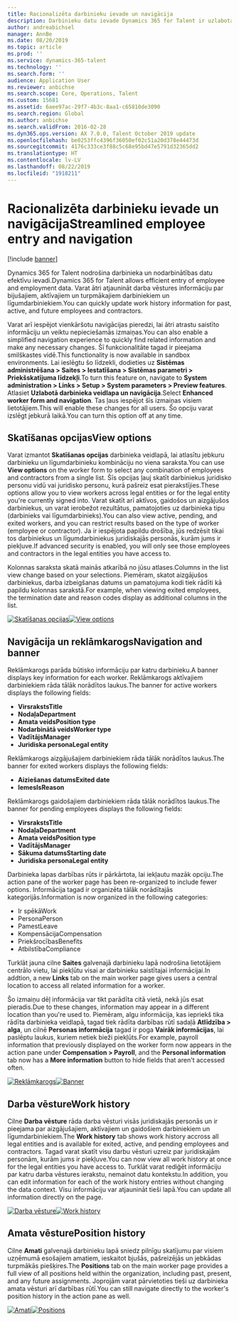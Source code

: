```yaml
---
title: Racionalizēta darbinieku ievade un navigācija
description: Darbinieku datu ievade Dynamics 365 for Talent ir uzlabota, lai ļautu ātri ievadīt visus darbiniekus — bijušos, aktīvos vai turpmākos. Vienkāršotais/konsolidētais navigācijas modelis ir atjaunināts, lai ātri atrastu saistīto informāciju un skatītu un veiktu nepieciešamos atjauninājumus.
author: andreabichsel
manager: AnnBe
ms.date: 08/20/2019
ms.topic: article
ms.prod: ''
ms.service: dynamics-365-talent
ms.technology: ''
ms.search.form: ''
audience: Application User
ms.reviewer: anbichse
ms.search.scope: Core, Operations, Talent
ms.custom: 15681
ms.assetid: 6aee97ac-29f7-4b3c-8aa1-c65810de3090
ms.search.region: Global
ms.author: anbichse
ms.search.validFrom: 2016-02-28
ms.dyn365.ops.version: AX 7.0.0, Talent October 2019 update
ms.openlocfilehash: be0253ffc4396f36050ef02c51a20d378e44473d
ms.sourcegitcommit: 4176c333ce3f88c5c68e95bd47e5791d32365dd2
ms.translationtype: HT
ms.contentlocale: lv-LV
ms.lasthandoff: 08/22/2019
ms.locfileid: "1918211"
---
```

# <a name="streamlined-employee-entry-and-navigation"></a><span data-ttu-id="0673c-104">Racionalizēta darbinieku ievade un navigācija</span><span class="sxs-lookup"><span data-stu-id="0673c-104">Streamlined employee entry and navigation</span></span>

[!include [banner](includes/banner.md)]

<span data-ttu-id="0673c-105">Dynamics 365 for Talent nodrošina darbinieka un nodarbinātības datu efektīvu ievadi.</span><span class="sxs-lookup"><span data-stu-id="0673c-105">Dynamics 365 for Talent allows efficient entry of employee and employment data.</span></span> <span data-ttu-id="0673c-106">Varat ātri atjaunināt darba vēstures informāciju par bijušajiem, aktīvajiem un turpmākajiem darbiniekiem un līgumdarbiniekiem.</span><span class="sxs-lookup"><span data-stu-id="0673c-106">You can quickly update work history information for past, active, and future employees and contractors.</span></span>

<span data-ttu-id="0673c-107">Varat arī iespējot vienkāršotu navigācijas pieredzi, lai ātri atrastu saistīto informāciju un veiktu nepieciešamās izmaiņas.</span><span class="sxs-lookup"><span data-stu-id="0673c-107">You can also enable a simplified navigation experience to quickly find related information and make any necessary changes.</span></span> <span data-ttu-id="0673c-108">Šī funkcionalitāte tagad ir pieejama smilškastes vidē.</span><span class="sxs-lookup"><span data-stu-id="0673c-108">This functionality is now available in sandbox environments.</span></span> <span data-ttu-id="0673c-109">Lai ieslēgtu šo līdzekli, dodieties uz **Sistēmas administrēšana > Saites > Iestatīšana > Sistēmas parametri > Priekšskatījuma līdzekļi**.</span><span class="sxs-lookup"><span data-stu-id="0673c-109">To turn this feature on, navigate to **System administration > Links > Setup > System parameters > Preview features**.</span></span> <span data-ttu-id="0673c-110">Atlasiet **Uzlabotā darbinieka veidlapa un navigācija**.</span><span class="sxs-lookup"><span data-stu-id="0673c-110">Select **Enhanced worker form and navigation**.</span></span> <span data-ttu-id="0673c-111">Tas ļaus iespējot šīs izmaiņas visiem lietotājiem.</span><span class="sxs-lookup"><span data-stu-id="0673c-111">This will enable these changes for all users.</span></span> <span data-ttu-id="0673c-112">Šo opciju varat izslēgt jebkurā laikā.</span><span class="sxs-lookup"><span data-stu-id="0673c-112">You can turn this option off at any time.</span></span>

## <a name="view-options"></a><span data-ttu-id="0673c-113">Skatīšanas opcijas</span><span class="sxs-lookup"><span data-stu-id="0673c-113">View options</span></span>

<span data-ttu-id="0673c-114">Varat izmantot **Skatīšanas opcijas** darbinieka veidlapā, lai atlasītu jebkuru darbinieku un līgumdarbinieku kombināciju no viena saraksta.</span><span class="sxs-lookup"><span data-stu-id="0673c-114">You can use **View options** on the worker form to select any combination of employees and contractors from a single list.</span></span> <span data-ttu-id="0673c-115">Šīs opcijas ļauj skatīt darbiniekus juridisko personu vidū vai juridisko personu, kurā pašreiz esat pierakstījies.</span><span class="sxs-lookup"><span data-stu-id="0673c-115">These options allow you to view workers across legal entities or for the legal entity you're currently signed into.</span></span> <span data-ttu-id="0673c-116">Varat skatīt arī aktīvos, gaidošos un aizgājušos darbiniekus, un varat ierobežot rezultātus, pamatojoties uz darbinieka tipu (darbinieks vai līgumdarbinieks).</span><span class="sxs-lookup"><span data-stu-id="0673c-116">You can also view active, pending, and exited workers, and you can restrict results based on the type of worker (employee or contractor).</span></span> <span data-ttu-id="0673c-117">Ja ir iespējota papildu drošība, jūs redzēsit tikai tos darbiniekus un līgumdarbiniekus juridiskajās personās, kurām jums ir piekļuve.</span><span class="sxs-lookup"><span data-stu-id="0673c-117">If advanced security is enabled, you will only see those employees and contractors in the legal entities you have access to.</span></span>

<span data-ttu-id="0673c-118">Kolonnas saraksta skatā mainās atkarībā no jūsu atlases.</span><span class="sxs-lookup"><span data-stu-id="0673c-118">Columns in the list view change based on your selections.</span></span> <span data-ttu-id="0673c-119">Piemēram, skatot aizgājušos darbiniekus, darba izbeigšanas datums un pamatojuma kodi tiek rādīti kā papildu kolonnas sarakstā.</span><span class="sxs-lookup"><span data-stu-id="0673c-119">For example, when viewing exited employees, the termination date and reason codes display as additional columns in the list.</span></span> 

<span data-ttu-id="0673c-120">[![Skatīšanas opcijas](./media/Worker-view-option.png)](./media/worker-view-option.png)</span><span class="sxs-lookup"><span data-stu-id="0673c-120">[![View options](./media/Worker-view-option.png)](./media/worker-view-option.png)</span></span>

## <a name="navigation-and-banner"></a><span data-ttu-id="0673c-121">Navigācija un reklāmkarogs</span><span class="sxs-lookup"><span data-stu-id="0673c-121">Navigation and banner</span></span>

<span data-ttu-id="0673c-122">Reklāmkarogs parāda būtisko informāciju par katru darbinieku.</span><span class="sxs-lookup"><span data-stu-id="0673c-122">A banner displays key information for each worker.</span></span> <span data-ttu-id="0673c-123">Reklāmkarogs aktīvajiem darbiniekiem rāda tālāk norādītos laukus.</span><span class="sxs-lookup"><span data-stu-id="0673c-123">The banner for active workers displays the following fields:</span></span>

- <span data-ttu-id="0673c-124">**Virsraksts**</span><span class="sxs-lookup"><span data-stu-id="0673c-124">**Title**</span></span>
- <span data-ttu-id="0673c-125">**Nodaļa**</span><span class="sxs-lookup"><span data-stu-id="0673c-125">**Department**</span></span>
- <span data-ttu-id="0673c-126">**Amata veids**</span><span class="sxs-lookup"><span data-stu-id="0673c-126">**Position type**</span></span>
- <span data-ttu-id="0673c-127">**Nodarbinātā veids**</span><span class="sxs-lookup"><span data-stu-id="0673c-127">**Worker type**</span></span>
- <span data-ttu-id="0673c-128">**Vadītājs**</span><span class="sxs-lookup"><span data-stu-id="0673c-128">**Manager**</span></span>
- <span data-ttu-id="0673c-129">**Juridiska persona**</span><span class="sxs-lookup"><span data-stu-id="0673c-129">**Legal entity**</span></span>

<span data-ttu-id="0673c-130">Reklāmkarogs aizgājušajiem darbiniekiem rāda tālāk norādītos laukus.</span><span class="sxs-lookup"><span data-stu-id="0673c-130">The banner for exited workers displays the following fields:</span></span>

- <span data-ttu-id="0673c-131">**Aiziešanas datums**</span><span class="sxs-lookup"><span data-stu-id="0673c-131">**Exited date**</span></span>
- <span data-ttu-id="0673c-132">**Iemesls**</span><span class="sxs-lookup"><span data-stu-id="0673c-132">**Reason**</span></span>

<span data-ttu-id="0673c-133">Reklāmkarogs gaidošajiem darbiniekiem rāda tālāk norādītos laukus.</span><span class="sxs-lookup"><span data-stu-id="0673c-133">The banner for pending employees displays the following fields:</span></span>

- <span data-ttu-id="0673c-134">**Virsraksts**</span><span class="sxs-lookup"><span data-stu-id="0673c-134">**Title**</span></span>
- <span data-ttu-id="0673c-135">**Nodaļa**</span><span class="sxs-lookup"><span data-stu-id="0673c-135">**Department**</span></span>
- <span data-ttu-id="0673c-136">**Amata veids**</span><span class="sxs-lookup"><span data-stu-id="0673c-136">**Position type**</span></span>
- <span data-ttu-id="0673c-137">**Vadītājs**</span><span class="sxs-lookup"><span data-stu-id="0673c-137">**Manager**</span></span>
- <span data-ttu-id="0673c-138">**Sākuma datums**</span><span class="sxs-lookup"><span data-stu-id="0673c-138">**Starting date**</span></span>
- <span data-ttu-id="0673c-139">**Juridiska persona**</span><span class="sxs-lookup"><span data-stu-id="0673c-139">**Legal entity**</span></span>

<span data-ttu-id="0673c-140">Darbinieka lapas darbības rūts ir pārkārtota, lai iekļautu mazāk opciju.</span><span class="sxs-lookup"><span data-stu-id="0673c-140">The action pane of the worker page has been re-organized to include fewer options.</span></span> <span data-ttu-id="0673c-141">Informācija tagad ir organizēta tālāk norādītajās kategorijās.</span><span class="sxs-lookup"><span data-stu-id="0673c-141">Information is now organized in the following categories:</span></span> 

- <span data-ttu-id="0673c-142">Ir spēkā</span><span class="sxs-lookup"><span data-stu-id="0673c-142">Work</span></span>
- <span data-ttu-id="0673c-143">Persona</span><span class="sxs-lookup"><span data-stu-id="0673c-143">Person</span></span>
- <span data-ttu-id="0673c-144">Pamest</span><span class="sxs-lookup"><span data-stu-id="0673c-144">Leave</span></span>
- <span data-ttu-id="0673c-145">Kompensācija</span><span class="sxs-lookup"><span data-stu-id="0673c-145">Compensation</span></span>
- <span data-ttu-id="0673c-146">Priekšrocības</span><span class="sxs-lookup"><span data-stu-id="0673c-146">Benefits</span></span>
- <span data-ttu-id="0673c-147">Atbilstība</span><span class="sxs-lookup"><span data-stu-id="0673c-147">Compliance</span></span>

<span data-ttu-id="0673c-148">Turklāt jauna cilne **Saites** galvenajā darbinieku lapā nodrošina lietotājiem centrālo vietu, lai piekļūtu visai ar darbinieku saistītajai informācijai.</span><span class="sxs-lookup"><span data-stu-id="0673c-148">In addtion, a new **Links** tab on the main worker page gives users a central location to access all related information for a worker.</span></span>

<span data-ttu-id="0673c-149">Šo izmaiņu dēļ informācija var tikt parādīta citā vietā, nekā jūs esat pieradis.</span><span class="sxs-lookup"><span data-stu-id="0673c-149">Due to these changes, information may appear in a different location than you're used to.</span></span> <span data-ttu-id="0673c-150">Piemēram, algu informācija, kas iepriekš tika rādīta darbinieka veidlapā, tagad tiek rādīta darbības rūtī sadaļā **Atlīdzība > alga**, un cilnē **Personas informācija** tagad ir poga **Vairāk informācijas**, lai paslēptu laukus, kuriem netiek bieži piekļūts.</span><span class="sxs-lookup"><span data-stu-id="0673c-150">For example, payroll information that previously displayed on the worker form now appears in the action pane under **Compensation > Payroll**, and the **Personal information** tab now has a **More information** button to hide fields that aren't accessed often.</span></span>

<span data-ttu-id="0673c-151">[![Reklāmkarogs](./media/Banner.png)](./media/Banner.png)</span><span class="sxs-lookup"><span data-stu-id="0673c-151">[![Banner](./media/Banner.png)](./media/Banner.png)</span></span>

## <a name="work-history"></a><span data-ttu-id="0673c-152">Darba vēsture</span><span class="sxs-lookup"><span data-stu-id="0673c-152">Work history</span></span>

<span data-ttu-id="0673c-153">Cilne **Darba vēsture** rāda darba vēsturi visās juridiskajās personās un ir pieejama par aizgājušajiem, aktīvajiem un gaidošiem darbiniekiem un līgumdarbiniekiem.</span><span class="sxs-lookup"><span data-stu-id="0673c-153">The **Work history** tab shows work history accross all legal entities and is available for exited, active, and pending employees and contractors.</span></span> <span data-ttu-id="0673c-154">Tagad varat skatīt visu darbu vēsturi uzreiz par juridiskajām personām, kurām jums ir piekļuve.</span><span class="sxs-lookup"><span data-stu-id="0673c-154">You can now view all work history at once for the legal entities you have access to.</span></span> <span data-ttu-id="0673c-155">Turklāt varat rediģēt informāciju par katru darba vēstures ierakstu, nemainot datu kontekstu.</span><span class="sxs-lookup"><span data-stu-id="0673c-155">In addition, you can edit information for each of the work history entries without changing the data context.</span></span> <span data-ttu-id="0673c-156">Visu informāciju var atjaunināt tieši lapā.</span><span class="sxs-lookup"><span data-stu-id="0673c-156">You can update all information directly on the page.</span></span> 

<span data-ttu-id="0673c-157">[![Darba vēsture](./media/Worker-work-history.png)](./media/Worker-work-history.png)</span><span class="sxs-lookup"><span data-stu-id="0673c-157">[![Work history](./media/Worker-work-history.png)](./media/Worker-work-history.png)</span></span>

## <a name="position-history"></a><span data-ttu-id="0673c-158">Amata vēsture</span><span class="sxs-lookup"><span data-stu-id="0673c-158">Position history</span></span>

<span data-ttu-id="0673c-159">Cilne **Amati** galvenajā darbinieku lapā sniedz pilnīgu skatījumu par visiem uzņēmumā esošajiem amatiem, ieskaitot bjušās, pašreizējās un jebkādas turpmākās piešķires.</span><span class="sxs-lookup"><span data-stu-id="0673c-159">The **Positions** tab on the main worker page provides a full view of all positions held within the organization, including past, present, and any future assignments.</span></span> <span data-ttu-id="0673c-160">Joprojām varat pārvietoties tieši uz darbinieka amata vēsturi arī darbības rūtī.</span><span class="sxs-lookup"><span data-stu-id="0673c-160">You can still navigate directly to the worker's position history in the action pane as well.</span></span>

<span data-ttu-id="0673c-161">[![Amati](./media/Worker-position-history.png)](./media/Worker-position-history.png)</span><span class="sxs-lookup"><span data-stu-id="0673c-161">[![Positions](./media/Worker-position-history.png)](./media/Worker-position-history.png)</span></span>

